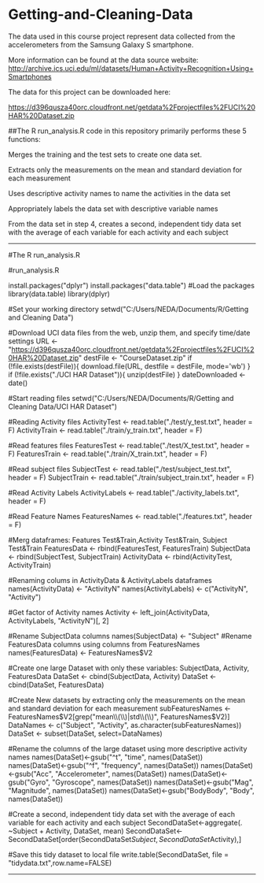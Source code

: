 # Getting-and-Cleaning-Data

The data used in this course project represent data collected from the accelerometers from the Samsung Galaxy S smartphone.

More information can be found at the data source website: http://archive.ics.uci.edu/ml/datasets/Human+Activity+Recognition+Using+Smartphones

The data for this project can be downloaded here:

https://d396qusza40orc.cloudfront.net/getdata%2Fprojectfiles%2FUCI%20HAR%20Dataset.zip

##The R run_analysis.R code in this repository primarily performs these 5 functions:

Merges the training and the test sets to create one data set.

Extracts only the measurements on the mean and standard deviation for each measurement

Uses descriptive activity names to name the activities in the data set

Appropriately labels the data set with descriptive variable names

From the data set in step 4, creates a second, independent tidy data set with the average of each variable for each activity and each subject

-----------------------------------------------------------------------------------------------------------------------

#The R run_analysis.R

#run_analysis.R

install.packages("dplyr")
install.packages("data.table")
#Load the packages
library(data.table)
library(dplyr)

#Set your working directory
setwd("C:/Users/NEDA/Documents/R/Getting and Cleaning Data")

#Download UCI data files from the web, unzip them, and specify time/date settings
URL <- "https://d396qusza40orc.cloudfront.net/getdata%2Fprojectfiles%2FUCI%20HAR%20Dataset.zip"
destFile <- "CourseDataset.zip"
if (!file.exists(destFile)){
  download.file(URL, destfile = destFile, mode='wb')
}
if (!file.exists("./UCI HAR Dataset")){
  unzip(destFile)
}
dateDownloaded <- date()

#Start reading files
setwd("C:/Users/NEDA/Documents/R/Getting and Cleaning Data/UCI HAR Dataset")

#Reading Activity files
ActivityTest <- read.table("./test/y_test.txt", header = F)
ActivityTrain <- read.table("./train/y_train.txt", header = F)

#Read features files
FeaturesTest <- read.table("./test/X_test.txt", header = F)
FeaturesTrain <- read.table("./train/X_train.txt", header = F)

#Read subject files
SubjectTest <- read.table("./test/subject_test.txt", header = F)
SubjectTrain <- read.table("./train/subject_train.txt", header = F)

#Read Activity Labels
ActivityLabels <- read.table("./activity_labels.txt", header = F)

#Read Feature Names
FeaturesNames <- read.table("./features.txt", header = F)

#Merg dataframes: Features Test&Train,Activity Test&Train, Subject Test&Train
FeaturesData <- rbind(FeaturesTest, FeaturesTrain)
SubjectData <- rbind(SubjectTest, SubjectTrain)
ActivityData <- rbind(ActivityTest, ActivityTrain)

#Renaming colums in ActivityData & ActivityLabels dataframes
names(ActivityData) <- "ActivityN"
names(ActivityLabels) <- c("ActivityN", "Activity")

#Get factor of Activity names
Activity <- left_join(ActivityData, ActivityLabels, "ActivityN")[, 2]

#Rename SubjectData columns
names(SubjectData) <- "Subject"
#Rename FeaturesData columns using columns from FeaturesNames
names(FeaturesData) <- FeaturesNames$V2

#Create one large Dataset with only these variables: SubjectData,  Activity,  FeaturesData
DataSet <- cbind(SubjectData, Activity)
DataSet <- cbind(DataSet, FeaturesData)

#Create New datasets by extracting only the measurements on the mean and standard deviation for each measurement
subFeaturesNames <- FeaturesNames$V2[grep("mean\\(\\)|std\\(\\)", FeaturesNames$V2)]
DataNames <- c("Subject", "Activity", as.character(subFeaturesNames))
DataSet <- subset(DataSet, select=DataNames)

#Rename the columns of the large dataset using more descriptive activity names
names(DataSet)<-gsub("^t", "time", names(DataSet))
names(DataSet)<-gsub("^f", "frequency", names(DataSet))
names(DataSet)<-gsub("Acc", "Accelerometer", names(DataSet))
names(DataSet)<-gsub("Gyro", "Gyroscope", names(DataSet))
names(DataSet)<-gsub("Mag", "Magnitude", names(DataSet))
names(DataSet)<-gsub("BodyBody", "Body", names(DataSet))

#Create a second, independent tidy data set with the average of each variable for each activity and each subject
SecondDataSet<-aggregate(. ~Subject + Activity, DataSet, mean)
SecondDataSet<-SecondDataSet[order(SecondDataSet$Subject,SecondDataSet$Activity),]

#Save this tidy dataset to local file
write.table(SecondDataSet, file = "tidydata.txt",row.name=FALSE)

-----------------------------------------------------------------------------------------------------------------------
